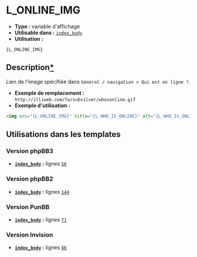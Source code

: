 # L_ONLINE_IMG
* __Type :__ variable d'affichage
* __Utilisable dans :__ [`index_body`](../tpl/index_body.md#readme)
* __Utilisation :__

```smarty
{L_ONLINE_IMG}
```

## Description[*](https://fa-tvars.appspot.com/var/L_ONLINE_IMG)
Lien de l'image spécifiée dans `Général / navigation > Qui est en ligne ?`.

* __Exemple de remplacement :__ `http://illiweb.com/fa/subsilver/whosonline.gif`
* __Exemple d'utilisation :__ 

```html
<img src="{L_ONLINE_IMG}" title="{L_WHO_IS_ONLINE}" alt="{L_WHO_IS_ONLINE}" />
```

## Utilisations dans les templates

### Version phpBB3
* __[`index_body`](../tpl/index_body.md#readme) :__ lignes [`56`](../src/prosilver/index_body.tpl#L56)

### Version phpBB2
* __[`index_body`](../tpl/index_body.md#readme) :__ lignes [`144`](../src/subsilver/index_body.tpl#L144)

### Version PunBB
* __[`index_body`](../tpl/index_body.md#readme) :__ lignes [`71`](../src/punbb/index_body.tpl#L71)

### Version Invision
* __[`index_body`](../tpl/index_body.md#readme) :__ lignes [`86`](../src/invision/index_body.tpl#L86)

